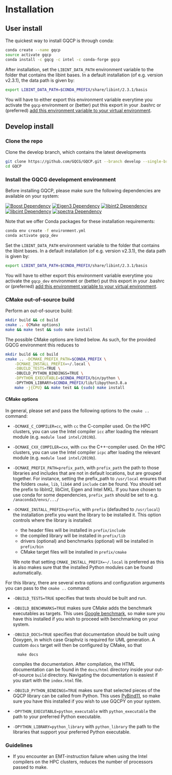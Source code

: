 # Installation

## User install

The quickest way to install GQCP is through conda:

```bash
conda create --name gqcp
source activate gqcp
conda install -c gqcg -c intel -c conda-forge gqcp
```

After installation, set the `LIBINT_DATA_PATH` environment variable to the folder that contains the libint bases. In a default installation (of e.g. version v2.3.1), the data path is given by:

```bash
export LIBINT_DATA_PATH=$CONDA_PREFIX/share/libint/2.3.1/basis
```

You will have to either export this environment variable everytime you activate the `gqcp` environment or (better) put this export in your .bashrc or (preferred) [add this environment variable to your virtual environment](https://docs.conda.io/projects/conda/en/latest/user-guide/tasks/manage-environments.html#saving-environment-variables).

## Develop install

###  Clone the repo

Clone the develop branch, which contains the latest developments

```bash
git clone https://github.com/GQCG/GQCP.git --branch develop --single-branch --recurse-submodules
cd GQCP
```

### Install the GQCG development environment

Before installing GQCP, please make sure the following dependencies are available on your system:

[![Boost Dependency](https://img.shields.io/badge/Boost-<=1.69-000000.svg)](http://www.boost.org)
[![Eigen3 Dependency](https://img.shields.io/badge/Eigen-3.3.4+-000000.svg)](http://eigen.tuxfamily.org/index.php?title=Main_Page)
[![libint2 Dependency](https://img.shields.io/badge/libint-2.3.1+-000000.svg)](https://github.com/evaleev/libint)
[![libcint Dependency](https://img.shields.io/badge/gqcg_libcint-develop-000000.svg)](https://github.com/GQCG/libcint/tree/develop)
[![spectra Dependency](https://img.shields.io/badge/gqcg_spectra-master-000000.svg)](https://github.com/GQCG/spectra/tree/master)

Note that we offer Conda packages for these installation requirements:

```bash
conda env create -f environment.yml
conda activate gqcp_dev
```

Set the `LIBINT_DATA_PATH` environment variable to the folder that contains the libint bases. In a default installation (of e.g. version v2.3.1), the data path is given by:

```bash
export LIBINT_DATA_PATH=$CONDA_PREFIX/share/libint/2.3.1/basis
```

You will have to either export this environment variable everytime you activate the `gqcp_dev` environment or (better) put this export in your .bashrc or (preferred) [add this environment variable to your virtual environment](https://docs.conda.io/projects/conda/en/latest/user-guide/tasks/manage-environments.html#saving-environment-variables).

### CMake out-of-source build

Perform an out-of-source build:

```bash
mkdir build && cd build
cmake .. (CMake options)
make && make test && sudo make install
```

The possible CMake options are listed below. As such, for the provided GQCG environment this reduces to

```bash
mkdir build && cd build
cmake .. -DCMAKE_PREFIX_PATH=$CONDA_PREFIX \
    -DCMAKE_INSTALL_PREFIX=~/.local \
    -DBUILD_TESTS=TRUE \ 
    -DBUILD_PYTHON_BINDINGS=TRUE \
    -DPYTHON_EXECUTABLE=$CONDA_PREFIX/bin/python \ 
    -DPYTHON_LIBRARY=$CONDA_PREFIX/lib/libpython3.8.a
    make -j{CPU} && make test && (sudo) make install
```

#### CMake options

In general, please set and pass the following options to the `cmake ..` command:

* `-DCMAKE_C_COMPILER=cc`, with `cc` the C-compiler used. On the HPC clusters, you can use the Intel compiler `icc` after loading the relevant module (e.g. `module load intel/2019b`).

* `-DCMAKE_CXX_COMPILER=cxx`, with `cxx` the C++-compiler used. On the HPC clusters, you can use the Intel compiler `icpc` after loading the relevant module (e.g. `module load intel/2019b`).

* `-DCMAKE_PREFIX_PATH=prefix_path`, with `prefix_path` the path to those libraries and includes that are not in default locations, but are grouped together.
   For instance, setting the prefix_path to `/usr/local` ensures that the folders `cmake`, `lib`, `lib64` and `include` can be found.
   You should set the prefix to libInt2, libCint, Eigen and Intel MKL.
   If you have chosen to use conda for some dependencies, `prefix_path` should be set to e.g. `/anaconda3/envs/.../`

* `-DCMAKE_INSTALL_PREFIX=prefix`, with `prefix` (defaulted to `/usr/local`) the installation prefix you want the library to be installed it. This option controls where the library is installed:
    * the header files will be installed in `prefix/include`
    * the compiled library will be installed in `prefix/lib`
    * drivers (optional) and benchmarks (optional) will be installed in `prefix/bin`
    * CMake target files will be installed in `prefix/cmake`

    We note that setting `CMAKE_INSTALL_PREFIX=~/.local` is preferred as this is also makes sure that the installed Python modules can be found automatically.


For this library, there are several extra options and configuration arguments you can pass to the `cmake ..` command:

* `-DBUILD_TESTS=TRUE` specifies that tests should be built and run.

* `-DBUILD_BENCHMARKS=TRUE` makes sure CMake adds the benchmark executables as targets. This uses [Google benchmark](https://github.com/google/benchmark), so make sure you have this installed if you wish to proceed with benchmarking on your system.

* `-DBUILD_DOCS=TRUE` specifies that documentation should be built using Doxygen, in which case Graphviz is required for UML generation. A custom `docs` target will then be configured by CMake, so that

        make docs

    compiles the documentation. After compilation, the HTML documentation can be found in the `docs/html` directory inside your out-of-source `build` directory. Navigating the documentation is easiest if you start with the `index.html` file.

* `-DBUILD_PYTHON_BINDINGS=TRUE` makes sure that selected pieces of the GQCP library can be called from Python. This uses [PyBind11](https://github.com/pybind/pybind11), so make sure you have this installed if you wish to use GQCPY on your system.

* `-DPYTHON_EXECUTABLE=python_executable` with `python_executable` the path to your preferred Python executable.

* `-DPYTHON_LIBRARY=python_library` with `python_library` the path to the libraries that support your preferred Python executable.

### Guidelines

* If you encounter an EMT-instruction failure when using the Intel compilers on the HPC clusters, reduces the number of processors passed to make.
